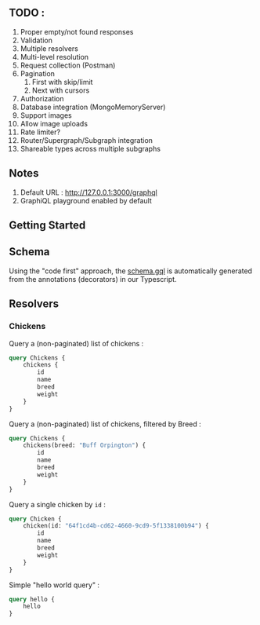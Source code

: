 ## TODO : 
1. Proper empty/not found responses
2. Validation
3. Multiple resolvers
4. Multi-level resolution
5. Request collection (Postman)
6. Pagination
   1. First with skip/limit
   2. Next with cursors
7. Authorization
8. Database integration (MongoMemoryServer)
9. Support images
10. Allow image uploads
11. Rate limiter?
12. Router/Supergraph/Subgraph integration
13. Shareable types across multiple subgraphs

## Notes
1. Default URL : http://127.0.0.1:3000/graphql
2. GraphiQL playground enabled by default

## Getting Started

## Schema
Using the "code first" approach, the [schema.gql](./schema.gql) is automatically generated from the annotations (decorators) in our Typescript.

## Resolvers
### Chickens
Query a (non-paginated) list of chickens : 
```graphql
query Chickens {
    chickens {
        id
        name
        breed
        weight
    }
}
```

Query a (non-paginated) list of chickens, filtered by Breed : 
```graphql
query Chickens {
    chickens(breed: "Buff Orpington") {
        id
        name
        breed
        weight
    }
}
```

Query a single chicken by `id` : 
```graphql
query Chicken {
    chicken(id: "64f1cd4b-cd62-4660-9cd9-5f1338100b94") {
        id
        name
        breed
        weight
    }
}
```

Simple "hello world query" :
```graphql
query hello {
    hello
}
```